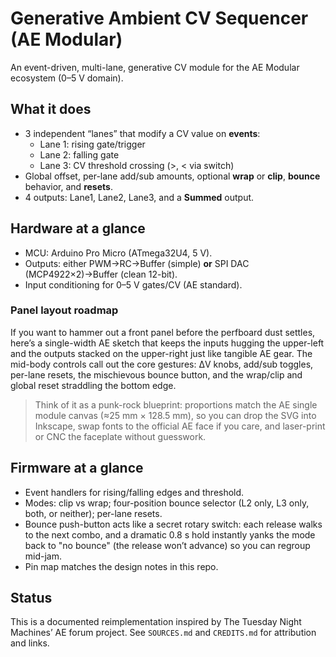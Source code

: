 # Generative Ambient CV Sequencer (AE Modular)

An event-driven, multi-lane, generative CV module for the AE Modular ecosystem (0–5 V domain).

## What it does
- 3 independent “lanes” that modify a CV value on **events**:
  - Lane 1: rising gate/trigger
  - Lane 2: falling gate
  - Lane 3: CV threshold crossing (>, < via switch)
- Global offset, per-lane add/sub amounts, optional **wrap** or **clip**, **bounce** behavior, and **resets**.
- 4 outputs: Lane1, Lane2, Lane3, and a **Summed** output.

## Hardware at a glance
- MCU: Arduino Pro Micro (ATmega32U4, 5 V).
- Outputs: either PWM→RC→Buffer (simple) **or** SPI DAC (MCP4922×2)→Buffer (clean 12-bit).
- Input conditioning for 0–5 V gates/CV (AE standard).

### Panel layout roadmap
If you want to hammer out a front panel before the perfboard dust settles, here’s a single-width AE sketch that keeps the
inputs hugging the upper-left and the outputs stacked on the upper-right just like tangible AE gear. The mid-body controls
call out the core gestures: ΔV knobs, add/sub toggles, per-lane resets, the mischievous bounce button, and the wrap/clip and
global reset straddling the bottom edge.

> Think of it as a punk-rock blueprint: proportions match the AE single module canvas (≈25 mm × 128.5 mm), so you can drop
> the SVG into Inkscape, swap fonts to the official AE face if you care, and laser-print or CNC the faceplate without
> guesswork.

## Firmware at a glance
- Event handlers for rising/falling edges and threshold.
- Modes: clip vs wrap; four-position bounce selector (L2 only, L3 only, both, or neither); per-lane resets.
- Bounce push-button acts like a secret rotary switch: each release walks to the next combo, and a dramatic 0.8 s hold instantly yanks the mode back to "no bounce" (the release won’t advance) so you can regroup mid-jam.
- Pin map matches the design notes in this repo.

## Status
This is a documented reimplementation inspired by The Tuesday Night Machines’ AE forum project. See `SOURCES.md` and `CREDITS.md` for attribution and links.
